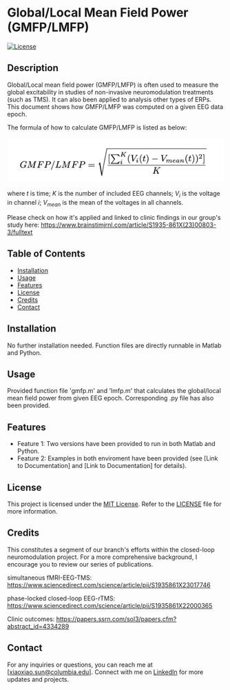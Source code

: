 # Global/Local Mean Field Power (GMFP/LMFP)

[![License](https://img.shields.io/badge/License-MIT-blue.svg)](https://opensource.org/licenses/MIT)

## Description

Global/Local mean field power (GMFP/LMFP) is often used to measure the global excitability in studies of non-invasive neuromodulation treatments (such as TMS). It can also been applied to analysis other types of ERPs. This document shows how GMFP/LMFP was computed on a given EEG data epoch.

The formula of how to calculate GMFP/LMFP is listed as below:

![Example Image](gmfp_formula.png)


where $t$ is time; $K$ is the number of included EEG channels; $V_{i}$ is the voltage in channel $i$; $V_{mean}$ is the mean of the voltages in all channels. 

Please check on how it's applied and linked to clinic findings in our group's study here: https://www.brainstimjrnl.com/article/S1935-861X(23)00803-3/fulltext

## Table of Contents

- [Installation](#installation)
- [Usage](#usage)
- [Features](#features)
- [License](#license)
- [Credits](#credits)
- [Contact](#contact)

## Installation

No further installation needed. Function files are directly runnable in Matlab and Python. 

## Usage

Provided function file 'gmfp.m' and 'lmfp.m' that calculates the global/local mean field power from given EEG epoch. Corresponding .py file has also been provided.   

## Features

- Feature 1: Two versions have been provided to run in both Matlab and Python. 
- Feature 2: Examples in both enviroment have been provided (see [Link to Documentation] and [Link to Documentation] for details). 

## License

This project is licensed under the [MIT License](https://opensource.org/licenses/MIT). Refer to the [LICENSE](LICENSE) file for more information.

## Credits

This constitutes a segment of our branch's efforts within the closed-loop neuromodulation project. For a more comprehensive background, I encourage you to review our series of publications.


simultaneous fMRI-EEG-TMS: https://www.sciencedirect.com/science/article/pii/S1935861X23017746


phase-locked closed-loop EEG-rTMS: https://www.sciencedirect.com/science/article/pii/S1935861X22000365


Clinic outcomes: https://papers.ssrn.com/sol3/papers.cfm?abstract_id=4334289

## Contact

For any inquiries or questions, you can reach me at [xiaoxiao.sun@columbia.edu]. Connect with me on [LinkedIn](https://www.linkedin.com/in/xiaoxiao-sun-b66012274/) for more updates and projects.

